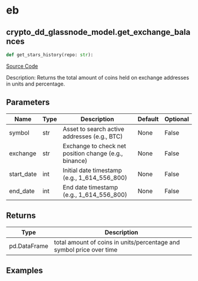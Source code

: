 # eb

## crypto_dd_glassnode_model.get_exchange_balances

```python
def get_stars_history(repo: str):
```
[Source Code](https://github.com/OpenBB-finance/OpenBBTerminal/tree/main/openbb_terminal/decorators.py#L437)

Description: Returns the total amount of coins held on exchange addresses in units and percentage.

## Parameters

| Name | Type | Description | Default | Optional |
| ---- | ---- | ----------- | ------- | -------- |
| symbol | str | Asset to search active addresses (e.g., BTC) | None | False |
| exchange | str | Exchange to check net position change (e.g., binance) | None | False |
| start_date | int | Initial date timestamp (e.g., 1_614_556_800) | None | False |
| end_date | int | End date timestamp (e.g., 1_614_556_800) | None | False |

## Returns

| Type | Description |
| ---- | ----------- |
| pd.DataFrame | total amount of coins in units/percentage and symbol price over time |

## Examples

